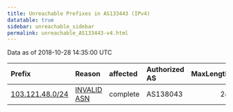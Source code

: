 ```yaml
---
title: Unreachable Prefixes in AS133443 (IPv4)
datatable: true
sidebar: unreachable_sidebar
permalink: unreachable_AS133443-v4.html
---
```


Data as of 2018-10-28 14:35:00 UTC


<div class="datatable-begin"></div>

| Prefix                                                   | Reason                                                                                                  | affected   | Authorized AS   |   MaxLength | Anchor                                       |   unreachable /24s |
|:---------------------------------------------------------|:--------------------------------------------------------------------------------------------------------|:-----------|:----------------|------------:|:---------------------------------------------|-------------------:|
| [103.121.48.0/24](https://stat.ripe.net/103.121.48.0/24) | [INVALID ASN](https://rpki-validator.ripe.net/announcement-preview?asn=AS133443&prefix=103.121.48.0/24) | complete   | AS138043        |          24 | [APNIC](unreachable_APNIC_RPKI_Root-v4.html) |                  1 |

<div class="datatable-end"></div>